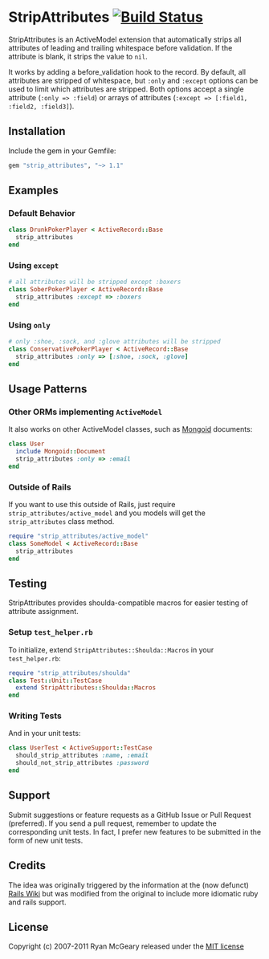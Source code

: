 # StripAttributes [![Build Status](https://secure.travis-ci.org/rmm5t/strip_attributes.png)](http://travis-ci.org/rmm5t/strip_attributes)

StripAttributes is an ActiveModel extension that automatically strips all
attributes of leading and trailing whitespace before validation. If the
attribute is blank, it strips the value to `nil`.

It works by adding a before_validation hook to the record.  By default, all
attributes are stripped of whitespace, but `:only` and `:except`
options can be used to limit which attributes are stripped.  Both options accept
a single attribute (`:only => :field`) or arrays of attributes (`:except =>
[:field1, :field2, :field3]`).

## Installation

Include the gem in your Gemfile:

```ruby
gem "strip_attributes", "~> 1.1"
```

## Examples

### Default Behavior

```ruby
class DrunkPokerPlayer < ActiveRecord::Base
  strip_attributes
end
```

### Using `except`

```ruby
# all attributes will be stripped except :boxers
class SoberPokerPlayer < ActiveRecord::Base
  strip_attributes :except => :boxers
end
```

### Using `only`

```ruby
# only :shoe, :sock, and :glove attributes will be stripped
class ConservativePokerPlayer < ActiveRecord::Base
  strip_attributes :only => [:shoe, :sock, :glove]
end
```

## Usage Patterns

### Other ORMs implementing `ActiveModel`

It also works on other ActiveModel classes, such as [Mongoid](http://mongoid.org/) documents:

```ruby
class User
  include Mongoid::Document
  strip_attributes :only => :email
end
```

### Outside of Rails

If you want to use this outside of Rails, just require
`strip_attributes/active_model` and you models will get the `strip_attributes`
class method.

```ruby
require "strip_attributes/active_model"
class SomeModel < ActiveRecord::Base
  strip_attributes
end
```

## Testing

StripAttributes provides shoulda-compatible macros for easier testing of
attribute assignment.

### Setup `test_helper.rb`

To initialize, extend `StripAttributes::Shoulda::Macros` in your
`test_helper.rb`:

```ruby
require "strip_attributes/shoulda"
class Test::Unit::TestCase
  extend StripAttributes::Shoulda::Macros
end
```

### Writing Tests

And in your unit tests:

```ruby
class UserTest < ActiveSupport::TestCase
  should_strip_attributes :name, :email
  should_not_strip_attributes :password
end
```

## Support

Submit suggestions or feature requests as a GitHub Issue or Pull
Request (preferred). If you send a pull request, remember to update the
corresponding unit tests.  In fact, I prefer new features to be submitted in the
form of new unit tests.

## Credits

The idea was originally triggered by the information at the (now defunct) [Rails
Wiki](http://oldwiki.rubyonrails.org/rails/pages/HowToStripWhitespaceFromModelFields)
but was modified from the original to include more idiomatic ruby and rails
support.

## License

Copyright (c) 2007-2011 Ryan McGeary released under the [MIT
license](http://en.wikipedia.org/wiki/MIT_License)
